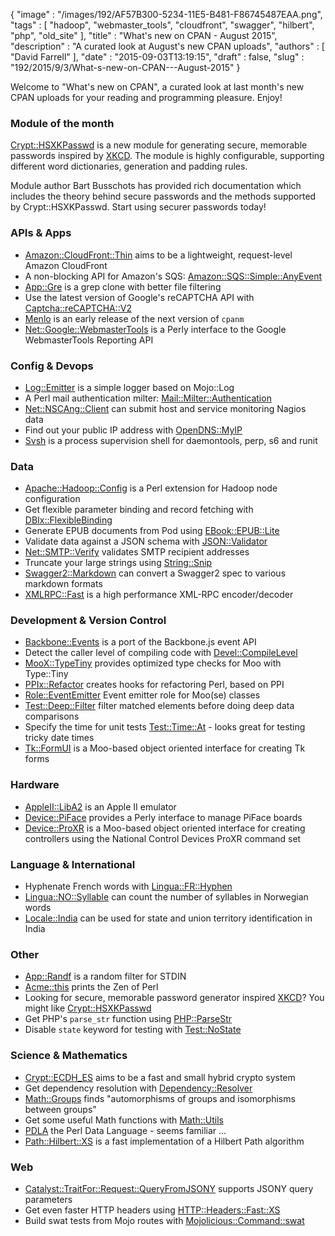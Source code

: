 {
   "image" : "/images/192/AF57B300-5234-11E5-B481-F86745487EAA.png",
   "tags" : [
      "hadoop",
      "webmaster_tools",
      "cloudfront",
      "swagger",
      "hilbert",
      "php",
      "old_site"
   ],
   "title" : "What's new on CPAN - August 2015",
   "description" : "A curated look at August's new CPAN uploads",
   "authors" : [
      "David Farrell"
   ],
   "date" : "2015-09-03T13:19:15",
   "draft" : false,
   "slug" : "192/2015/9/3/What-s-new-on-CPAN---August-2015"
}

Welcome to "What's new on CPAN", a curated look at last month's new CPAN uploads for your reading and programming pleasure. Enjoy!

### Module of the month

[Crypt::HSXKPasswd](https://metacpan.org/pod/Crypt::HSXKPasswd) is a new module for generating secure, memorable passwords inspired by [XKCD](https://xkcd.com/936/). The module is highly configurable, supporting different word dictionaries, generation and padding rules.

Module author Bart Busschots has provided rich documentation which includes the theory behind secure passwords and the methods supported by Crypt::HSXKPasswd. Start using securer passwords today!

### APIs & Apps

-   [Amazon::CloudFront::Thin](https://metacpan.org/pod/Amazon::CloudFront::Thin) aims to be a lightweight, request-level Amazon CloudFront
-   A non-blocking API for Amazon's SQS: [Amazon::SQS::Simple::AnyEvent](https://metacpan.org/pod/Amazon::SQS::Simple::AnyEvent)
-   [App::Gre](https://metacpan.org/pod/App::Gre) is a grep clone with better file filtering
-   Use the latest version of Google's reCAPTCHA API with [Captcha::reCAPTCHA::V2](https://metacpan.org/pod/Captcha::reCAPTCHA::V2)
-   [Menlo](https://metacpan.org/pod/Menlo) is an early release of the next version of `cpanm`
-   [Net::Google::WebmasterTools](https://metacpan.org/pod/Net::Google::WebmasterTools) is a Perly interface to the Google WebmasterTools Reporting API

### Config & Devops

-   [Log::Emitter](https://metacpan.org/pod/Log::Emitter) is a simple logger based on Mojo::Log
-   A Perl mail authentication milter: [Mail::Milter::Authentication](https://metacpan.org/pod/Mail::Milter::Authentication)
-   [Net::NSCAng::Client](https://metacpan.org/pod/Net::NSCAng::Client) can submit host and service monitoring Nagios data
-   Find out your public IP address with [OpenDNS::MyIP](https://metacpan.org/pod/OpenDNS::MyIP)
-   [Svsh](https://metacpan.org/pod/Svsh) is a process supervision shell for daemontools, perp, s6 and runit

### Data

-   [Apache::Hadoop::Config](https://metacpan.org/pod/Apache::Hadoop::Config) is a Perl extension for Hadoop node configuration
-   Get flexible parameter binding and record fetching with [DBIx::FlexibleBinding](https://metacpan.org/pod/DBIx::FlexibleBinding)
-   Generate EPUB documents from Pod using [EBook::EPUB::Lite](https://metacpan.org/pod/EBook::EPUB::Lite)
-   Validate data against a JSON schema with [JSON::Validator](https://metacpan.org/pod/JSON::Validator)
-   [Net::SMTP::Verify](https://metacpan.org/pod/Net::SMTP::Verify) validates SMTP recipient addresses
-   Truncate your large strings using [String::Snip](https://metacpan.org/pod/String::Snip)
-   [Swagger2::Markdown](https://metacpan.org/pod/Swagger2::Markdown) can convert a Swagger2 spec to various markdown formats
-   [XMLRPC::Fast](https://metacpan.org/pod/XMLRPC::Fast) is a high performance XML-RPC encoder/decoder

### Development & Version Control

-   [Backbone::Events](https://metacpan.org/pod/Backbone::Events) is a port of the Backbone.js event API
-   Detect the caller level of compiling code with [Devel::CompileLevel](https://metacpan.org/pod/Devel::CompileLevel)
-   [MooX::TypeTiny](https://metacpan.org/pod/MooX::TypeTiny) provides optimized type checks for Moo with Type::Tiny
-   [PPIx::Refactor](https://metacpan.org/pod/PPIx::Refactor) creates hooks for refactoring Perl, based on PPI
-   [Role::EventEmitter](https://metacpan.org/pod/Role::EventEmitter) Event emitter role for Moo(se) classes
-   [Test::Deep::Filter](https://metacpan.org/pod/Test::Deep::Filter) filter matched elements before doing deep data comparisons
-   Specify the time for unit tests [Test::Time::At](https://metacpan.org/pod/Test::Time::At) - looks great for testing tricky date times
-   [Tk::FormUI](https://metacpan.org/pod/Tk::FormUI) is a Moo-based object oriented interface for creating Tk forms

### Hardware

-   [AppleII::LibA2](https://metacpan.org/pod/AppleII::LibA2) is an Apple II emulator
-   [Device::PiFace](https://metacpan.org/pod/Device::PiFace) provides a Perly interface to manage PiFace boards
-   [Device::ProXR](https://metacpan.org/pod/Device::ProXR) is a Moo-based object oriented interface for creating controllers using the National Control Devices ProXR command set

### Language & International

-   Hyphenate French words with [Lingua::FR::Hyphen](https://metacpan.org/pod/Lingua::FR::Hyphen)
-   [Lingua::NO::Syllable](https://metacpan.org/pod/Lingua::NO::Syllable) can count the number of syllables in Norwegian words
-   [Locale::India](https://metacpan.org/pod/Locale::India) can be used for state and union territory identification in India

### Other

-   [App::Randf](https://metacpan.org/pod/App::Randf) is a random filter for STDIN
-   [Acme::this](https://metacpan.org/pod/Acme::this) prints the Zen of Perl
-   Looking for secure, memorable password generator inspired [XKCD](https://xkcd.com/936/)? You might like [Crypt::HSXKPasswd](https://metacpan.org/pod/Crypt::HSXKPasswd)
-   Get PHP's `parse_str` function using [PHP::ParseStr](https://metacpan.org/pod/PHP::ParseStr)
-   Disable `state` keyword for testing with [Test::NoState](https://metacpan.org/pod/Test::NoState)

### Science & Mathematics

-   [Crypt::ECDH\_ES](https://metacpan.org/pod/Crypt::ECDH_ES) aims to be a fast and small hybrid crypto system
-   Get dependency resolution with [Dependency::Resolver](https://metacpan.org/pod/Dependency::Resolver)
-   [Math::Groups](https://metacpan.org/pod/Math::Groups) finds "automorphisms of groups and isomorphisms between groups"
-   Get some useful Math functions with [Math::Utils](https://metacpan.org/pod/Math::Utils)
-   [PDLA](https://metacpan.org/pod/PDLA) the Perl Data Language - seems familiar ...
-   [Path::Hilbert::XS](https://metacpan.org/pod/Path::Hilbert::XS) is a fast implementation of a Hilbert Path algorithm

### Web

-   [Catalyst::TraitFor::Request::QueryFromJSONY](https://metacpan.org/pod/Catalyst::TraitFor::Request::QueryFromJSONY) supports JSONY query parameters
-   Get even faster HTTP headers using [HTTP::Headers::Fast::XS](https://metacpan.org/pod/HTTP::Headers::Fast::XS)
-   Build swat tests from Mojo routes with [Mojolicious::Command::swat](https://metacpan.org/pod/Mojolicious::Command::swat)


